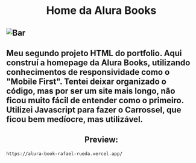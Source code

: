<h1 align="center">Home da Alura Books</h1>

![Bar](https://s9.gifyu.com/images/Pbar_2.gif)
---
Meu segundo projeto HTML do portfolio. Aqui construí a homepage da Alura Books, utilizando conhecimentos de responsividade como o "Mobile First". Tentei deixar organizado o código, mas por ser um site mais longo, não ficou muito fácil de entender como o primeiro. Utilizei Javascript para fazer o Carrossel, que ficou bem medíocre, mas utilizável.
---

<h2 align="center">Preview: </h2>

    https://alura-book-rafael-rueda.vercel.app/
